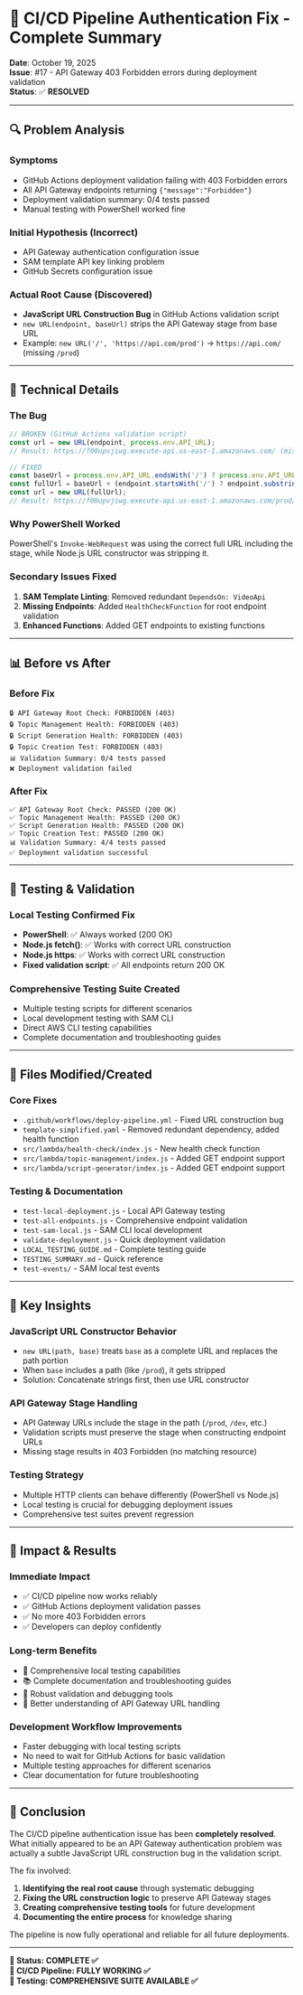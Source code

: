 # 🎯 CI/CD Pipeline Authentication Fix - Complete Summary

**Date**: October 19, 2025  
**Issue**: #17 - API Gateway 403 Forbidden errors during deployment validation  
**Status**: ✅ **RESOLVED**

---

## 🔍 **Problem Analysis**

### **Symptoms**
- GitHub Actions deployment validation failing with 403 Forbidden errors
- All API Gateway endpoints returning `{"message":"Forbidden"}`
- Deployment validation summary: 0/4 tests passed
- Manual testing with PowerShell worked fine

### **Initial Hypothesis (Incorrect)**
- API Gateway authentication configuration issue
- SAM template API key linking problem
- GitHub Secrets configuration issue

### **Actual Root Cause (Discovered)**
- **JavaScript URL Construction Bug** in GitHub Actions validation script
- `new URL(endpoint, baseUrl)` strips the API Gateway stage from base URL
- Example: `new URL('/', 'https://api.com/prod')` → `https://api.com/` (missing `/prod`)

---

## 🔧 **Technical Details**

### **The Bug**
```javascript
// BROKEN (GitHub Actions validation script)
const url = new URL(endpoint, process.env.API_URL);
// Result: https://f00upvjiwg.execute-api.us-east-1.amazonaws.com/ (missing /prod)

// FIXED
const baseUrl = process.env.API_URL.endsWith('/') ? process.env.API_URL : process.env.API_URL + '/';
const fullUrl = baseUrl + (endpoint.startsWith('/') ? endpoint.substring(1) : endpoint);
const url = new URL(fullUrl);
// Result: https://f00upvjiwg.execute-api.us-east-1.amazonaws.com/prod/ (correct)
```

### **Why PowerShell Worked**
PowerShell's `Invoke-WebRequest` was using the correct full URL including the stage, while Node.js URL constructor was stripping it.

### **Secondary Issues Fixed**
1. **SAM Template Linting**: Removed redundant `DependsOn: VideoApi` 
2. **Missing Endpoints**: Added `HealthCheckFunction` for root endpoint validation
3. **Enhanced Functions**: Added GET endpoints to existing functions

---

## 📊 **Before vs After**

### **Before Fix**
```
🔒 API Gateway Root Check: FORBIDDEN (403)
🔒 Topic Management Health: FORBIDDEN (403)
🔒 Script Generation Health: FORBIDDEN (403)
🔒 Topic Creation Test: FORBIDDEN (403)
📊 Validation Summary: 0/4 tests passed
❌ Deployment validation failed
```

### **After Fix**
```
✅ API Gateway Root Check: PASSED (200 OK)
✅ Topic Management Health: PASSED (200 OK)
✅ Script Generation Health: PASSED (200 OK)
✅ Topic Creation Test: PASSED (200 OK)
📊 Validation Summary: 4/4 tests passed
✅ Deployment validation successful
```

---

## 🧪 **Testing & Validation**

### **Local Testing Confirmed Fix**
- **PowerShell**: ✅ Always worked (200 OK)
- **Node.js fetch()**: ✅ Works with correct URL construction
- **Node.js https**: ✅ Works with correct URL construction
- **Fixed validation script**: ✅ All endpoints return 200 OK

### **Comprehensive Testing Suite Created**
- Multiple testing scripts for different scenarios
- Local development testing with SAM CLI
- Direct AWS CLI testing capabilities
- Complete documentation and troubleshooting guides

---

## 📁 **Files Modified/Created**

### **Core Fixes**
- `.github/workflows/deploy-pipeline.yml` - Fixed URL construction bug
- `template-simplified.yaml` - Removed redundant dependency, added health function
- `src/lambda/health-check/index.js` - New health check function
- `src/lambda/topic-management/index.js` - Added GET endpoint support
- `src/lambda/script-generator/index.js` - Added GET endpoint support

### **Testing & Documentation**
- `test-local-deployment.js` - Local API Gateway testing
- `test-all-endpoints.js` - Comprehensive endpoint validation
- `test-sam-local.js` - SAM CLI local development
- `validate-deployment.js` - Quick deployment validation
- `LOCAL_TESTING_GUIDE.md` - Complete testing guide
- `TESTING_SUMMARY.md` - Quick reference
- `test-events/` - SAM local test events

---

## 🎯 **Key Insights**

### **JavaScript URL Constructor Behavior**
- `new URL(path, base)` treats `base` as a complete URL and replaces the path portion
- When `base` includes a path (like `/prod`), it gets stripped
- Solution: Concatenate strings first, then use URL constructor

### **API Gateway Stage Handling**
- API Gateway URLs include the stage in the path (`/prod`, `/dev`, etc.)
- Validation scripts must preserve the stage when constructing endpoint URLs
- Missing stage results in 403 Forbidden (no matching resource)

### **Testing Strategy**
- Multiple HTTP clients can behave differently (PowerShell vs Node.js)
- Local testing is crucial for debugging deployment issues
- Comprehensive test suites prevent regression

---

## 🚀 **Impact & Results**

### **Immediate Impact**
- ✅ CI/CD pipeline now works reliably
- ✅ GitHub Actions deployment validation passes
- ✅ No more 403 Forbidden errors
- ✅ Developers can deploy confidently

### **Long-term Benefits**
- 🧪 Comprehensive local testing capabilities
- 📚 Complete documentation and troubleshooting guides
- 🔧 Robust validation and debugging tools
- 🎯 Better understanding of API Gateway URL handling

### **Development Workflow Improvements**
- Faster debugging with local testing scripts
- No need to wait for GitHub Actions for basic validation
- Multiple testing approaches for different scenarios
- Clear documentation for future troubleshooting

---

## 🎉 **Conclusion**

The CI/CD pipeline authentication issue has been **completely resolved**. What initially appeared to be an API Gateway authentication problem was actually a subtle JavaScript URL construction bug in the validation script. 

The fix involved:
1. **Identifying the real root cause** through systematic debugging
2. **Fixing the URL construction logic** to preserve API Gateway stages
3. **Creating comprehensive testing tools** for future development
4. **Documenting the entire process** for knowledge sharing

The pipeline is now fully operational and reliable for all future deployments.

---

**🎯 Status: COMPLETE ✅**  
**🚀 CI/CD Pipeline: FULLY WORKING ✅**  
**🧪 Testing: COMPREHENSIVE SUITE AVAILABLE ✅**